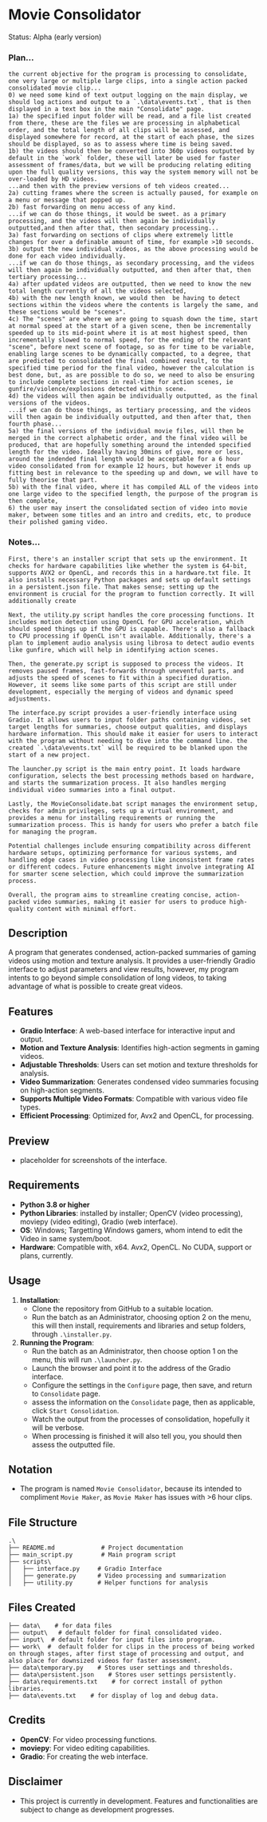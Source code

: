 # Movie Consolidator
Status: Alpha (early version)

### Plan...
```
the current objective for the program is processing to consolidate, one very large or multiple large clips, into a single action packed consolidated movie clip...
0) we need some kind of text output logging on the main display, we should log actions and output to a `.\data\events.txt`, that is then displayed in a text box in the main "Consolidate" page.
1a) the specified input folder will be read, and a file list created from there, these are the files we are processing in alphabetical order, and the total length of all clips will be assessed, and displayed somewhere for record, at the start of each phase, the sizes should be displayed, so as to assess where time is being saved.
1b) the videos should then be converted into 360p videos outputted by default in the `work` folder, these will later be used for faster assessment of frames/data, but we will be producing relating editing upon the full quality versions, this way the system memory will not be over-loaded by HD videos.
...and then with the preview versions of teh videos created...
2a) cutting frames where the screen is actually paused, for example on a menu or message that popped up.
2b) fast forwarding on menu access of any kind.
...if we can do those things, it would be sweet. as a primary processing, and the videos will then again be individually outputted,and then after that, then secondary processing...
3a) fast forwarding on sections of clips where extremely little changes for over a definable amount of time, for example >10 seconds.
3b) output the new individual videos, as the above processing would be done for each video individually.
...if we can do those things, as secondary processing, and the videos will then again be individually outputted, and then after that, then tertiary processing...
4a) after updated videos are outputted, then we need to know the new total length currently of all the videos selected, 
4b) with the new length known, we would then  be having to detect sections within the videos where the contents is largely the same, and these sections would be "scenes".
4c) The "scenes" are where we are going to squash down the time, start at normal speed at the start of a given scene, then be incrementally speeded up to its mid-point where it is at most highest speed, then incrementally slowed to normal speed, for the ending of the relevant "scene", before next scene of footage, so as for time to be variable, enabling large scenes to be dynamically compacted, to a degree, that are predicted to consolidated the final combined result, to the specified time period for the final video, however the calculation is best done, but, as are possible to do so, we need to also be ensuring to include complete sections in real-time for action scenes, ie gunfire/violence/explosions detected within scene.
4d) the videos will then again be individually outputted, as the final versions of the videos.
...if we can do those things, as tertiary processing, and the videos will then again be individually outputted, and then after that, then fourth phase...
5a) the final versions of the individual movie files, will then be merged in the correct alphabetic order, and the final video will be produced, that are hopefully something around the intended specified length for the video. Ideally having 30mins of give, more or less, around the indended final length would be acceptable for a 6 hour video consolidated from for example 12 hours, but however it ends up fitting best in relevance to the speeding up and down, we will have to fully theorise that part.
5b) with the final video, where it has compiled ALL of the videos into one large video to the specified length, the purpose of the program is then complete,
6) the user may insert the consolidated section of video into movie maker, between some titles and an intro and credits, etc, to produce their polished gaming video.
```
### Notes...
```
First, there's an installer script that sets up the environment. It checks for hardware capabilities like whether the system is 64-bit, supports AVX2 or OpenCL, and records this in a hardware.txt file. It also installs necessary Python packages and sets up default settings in a persistent.json file. That makes sense; setting up the environment is crucial for the program to function correctly. It will additionally create

Next, the utility.py script handles the core processing functions. It includes motion detection using OpenCL for GPU acceleration, which should speed things up if the GPU is capable. There's also a fallback to CPU processing if OpenCL isn't available. Additionally, there's a plan to implement audio analysis using librosa to detect audio events like gunfire, which will help in identifying action scenes.

Then, the generate.py script is supposed to process the videos. It removes paused frames, fast-forwards through uneventful parts, and adjusts the speed of scenes to fit within a specified duration. However, it seems like some parts of this script are still under development, especially the merging of videos and dynamic speed adjustments.

The interface.py script provides a user-friendly interface using Gradio. It allows users to input folder paths containing videos, set target lengths for summaries, choose output qualities, and displays hardware information. This should make it easier for users to interact with the program without needing to dive into the command line. the created `.\data\events.txt` will be required to be blanked upon the start of a new project.

The launcher.py script is the main entry point. It loads hardware configuration, selects the best processing methods based on hardware, and starts the summarization process. It also handles merging individual video summaries into a final output.

Lastly, the MovieConsolidate.bat script manages the environment setup, checks for admin privileges, sets up a virtual environment, and provides a menu for installing requirements or running the summarization process. This is handy for users who prefer a batch file for managing the program.

Potential challenges include ensuring compatibility across different hardware setups, optimizing performance for various systems, and handling edge cases in video processing like inconsistent frame rates or different codecs. Future enhancements might involve integrating AI for smarter scene selection, which could improve the summarization process.

Overall, the program aims to streamline creating concise, action-packed video summaries, making it easier for users to produce high-quality content with minimal effort.
```


## Description
A program that generates condensed, action-packed summaries of gaming videos using motion and texture analysis. It provides a user-friendly Gradio interface to adjust parameters and view results, however, my program intents to go beyond simple consolidation of long videos, to taking advantage of what is possible to create great videos.

## Features
- **Gradio Interface**: A web-based interface for interactive input and output.
- **Motion and Texture Analysis**: Identifies high-action segments in gaming videos.
- **Adjustable Thresholds**: Users can set motion and texture thresholds for analysis.
- **Video Summarization**: Generates condensed video summaries focusing on high-action segments.
- **Supports Multiple Video Formats**: Compatible with various video file types.
- **Efficient Processing**: Optimized for, Avx2 and OpenCL, for processing.

## Preview
- placeholder for screenshots of the interface.

## Requirements
- **Python 3.8 or higher**
- **Python Libraries**: installed by installer; OpenCV (video processing), moviepy (video editing), Gradio (web interface).
- **OS**: Windows; Targetting Windows gamers, whom intend to edit the Video in same system/boot. 
- **Hardware**: Compatible with, x64. Avx2, OpenCL. No CUDA, support or plans, currently.

## Usage
1. **Installation**:
   - Clone the repository from GitHub to a suitable location.
   - Run the batch as an Administrator, choosing option 2 on the menu, this will then install, requirements and libraries and setup folders, through `.\installer.py`.
2. **Running the Program**:
   - Run the batch as an Administrator, then choose option 1 on the menu, this will run `.\launcher.py`.
   - Launch the browser and point it to the address of the Gradio interface.
   - Configure the settings in the `Configure` page, then save, and return to `Consolidate` page.
   - assess the information on the `Consolidate` page, then as applicable, click `Start Consolidation`.
   - Watch the output from the processes of consolidation, hopefully it will be verbose.
   - When processing is finished it will also tell you, you should then assess the outputted file.

## Notation
- The program is named `Movie Consolidator`, because its intended to compliment `Movie Maker`, as `Movie Maker` has issues with >6 hour clips.

## File Structure
```
.\
├── README.md             # Project documentation
├── main_script.py        # Main program script
├── scripts\
│   ├── interface.py     # Gradio Interface
│   ├── generate.py      # Video processing and summarization
│   ├── utility.py       # Helper functions for analysis

```

## Files Created
```
├── data\    # for data files
├── output\   # default folder for final consolidated video.
├── input\  # default folder for input files into program.
├── work\  #  default folder for clips in the process of being worked on through stages, after first stage of processing and output, and also place for downsized videos for faster assessment.
├── data\temporary.py    # Stores user settings and thresholds.
├── data\persistent.json    # Stores user settings persistently.
├── data\requirements.txt    # for correct install of python libraries.
├── data\events.txt    # for display of log and debug data.
```

## Credits
- **OpenCV**: For video processing functions.
- **moviepy**: For video editing capabilities.
- **Gradio**: For creating the web interface.

## Disclaimer
- This project is currently in development. Features and functionalities are subject to change as development progresses.
